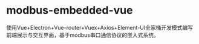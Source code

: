 # modbus-embedded-vue
使用Vue+Electron+Vue-router+Vuex+Axios+Element-UI全家桶开发模式编写前端展示与交互界面，基于modbus串口通信协议的嵌入式系统。
